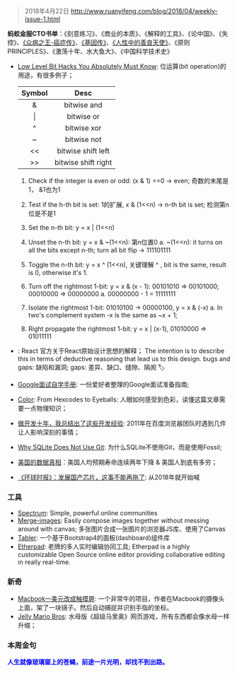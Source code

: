 > 2018年4月22日 http://www.ruanyifeng.com/blog/2018/04/weekly-issue-1.html

**蚂蚁金服CTO书单**：《刻意练习》、《商业的本质》、《解释的工具》、《论中国》、《失控》、[《众病之王-癌症传》](https://book.douban.com/subject/20507206/)、[《基因传》](https://book.douban.com/subject/27168433/)、[《人性中的善良天使》](https://book.douban.com/subject/26150549/)、《原则 PRINCIPLES》、《激荡十年、水大鱼大》、《中国科学技术史》

- [Low Level Bit Hacks You Absolutely Must Know](https://catonmat.net/low-level-bit-hacks): 位运算(bit operation)的用途，有很多例子；

  | Symbol |        Desc         |
  | :----: | :-----------------: |
  |   &    |     bitwise and     |
  |   \|   |     bitwise or      |
  |   ^    |     bitwise xor     |
  |   ~    |     bitwise not     |
  |   <<   | bitwise shift left  |
  |   >>   | bitwise shift right |

  1. Check if the integer is even or odd:  (x & 1) ==0 -> even; 奇数的末尾是1， &1也为1

  2. Test if the h-th bit is set: 1的扩展, x & (1<<n) -> n-th bit is set;  检测第n位是不是1

  3. Set the n-th bit:  y = x | (1<<n)

  4. Unset the n-th bit: y = x & ~(1<<n): 第n位置0
     a. ~(1<<n): it turns on all the bits except n-th; turn all bit flip -> 111101111

  5. Toggle the n-th bit: y = x ^ (1<<n), 关键理解 ^ , bit is the same, result is 0, otherwise it's 1.

  6. Turn off the rightmost 1-bit: y = x & (x - 1): 00101010 => 00101000; 00010000 => 00000000
     a. 00000000 - 1 = 11111111

  7. Isolate the rightmost 1-bit: 01010100 -> 00000100,  y = x & (-x)
     a. In two's complement system -x is the same as ~x + 1;

  8. Right propagate the rightmost 1-bit: y = x | (x-1),  01010000 => 01011111

     

- : React 官方关于React原始设计思想的解释；
       The intention is to describe this in terms of deductive reasoning that lead us to this design.
       bugs and gaps: 缺陷和漏洞; gaps: 差异、缺口、缝隙、隔阂
        🏷️
- [Google面试自学手册](https://github.com/jwasham/coding-interview-university/blob/master/translations/README-cn.md): 一份爱好者整理的Google面试准备指南;
- [Color](http://jamie-wong.com/post/color/): From Hexcodes to Eyeballs: 人眼如何感受到色彩，读懂这篇文章需要一点物理知识；
- [做开发十年，我总结出了这些开发经验](https://cloud.tencent.com/developer/article/1004735): 2011年在百度浏览器团队时遇到几件让人影响深刻的事情；
- [Why SQLite Does Not Use Git](https://sqlite.org/whynotgit.html): 为什么SQLite不使用Git，而是使用Fossil;
- [美国的数据真相](https://mp.weixin.qq.com/s?__biz=MzI2NjA3ODk2MA%3D%3D&from=1084195010&idx=4&mid=2650848195&sn=7399ea1a80effc77cd2f788373b412d4&weiboauthoruid=5493934570&wm=9006_2001)：美国人均预期寿命连续两年下降 & 美国人到底有多穷；
- [《环球时报》：发展国产芯片，这事不能再拖了](http://finance.sina.com.cn/stock/y/2018-04-18/doc-ifzfkmth6405788.shtml):  从2018年就开始喊
       
### 工具
- [Spectrum](https://github.com/withspectrum/spectrum): Simple, powerful online communities
- [Merge-images](https://github.com/lukechilds/merge-images): Easily compose images together without messing around with canvas; 多张图片合成一张图片的浏览器JS库、使用了Canvas
- [Tabler](https://github.com/tabler/tabler): 一个基于Bootstrap4的面板(dashboard)组件库
- [Etherpad](https://etherpad.org/): 老牌的多人实时编辑协同工具; Etherpad is a highly customizable Open Source online editor providing collaborative editing in really real-time.
         

### 新奇
- [Macbook一美元改成触摸屏](https://github.com/bijection/sistine): 一个非常牛的项目，作者在Macbook的摄像头上面，架了一块镜子。然后自动捕捉并识别手指的坐标。
- [Jelly Mario Bros](https://jellymar.io/): 水母版《超级马里奥》网页游戏，所有东西都会像水母一样升缩；
       

### 本周金句
​	**<font color="blue">人生就像玻璃窗上的苍蝇，前途一片光明，却找不到出路。</font>**